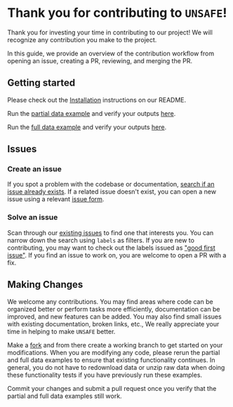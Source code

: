 # Thank you for contributing to `UNSAFE`!
Thank you for investing your time in contributing to our project! We will recognize any contribution you make to the project. 

In this guide, we provide an overview of the contribution workflow from opening an issue, creating a PR, reviewing, and merging the PR.

## Getting started
Please check out the [Installation](https://github.com/abpoll/unsafe?tab=readme-ov-file#installation) instructions on our README. 

Run the [partial data example](https://github.com/abpoll/unsafe/tree/main/examples/phil_frd_partial) and verify your outputs [here](htmlpreview.github.io/?https://github.com/abpoll/unsafe/blob/main/examples/phil_frd_partial/notebooks/partial_data_example.html). 

Run the [full data example](https://github.com/abpoll/unsafe/tree/main/examples/philadelphia_frd) and verify your outputs [here](htmlpreview.github.io/?https://github.com/abpoll/unsafe/blob/main/examples/philadelphia_frd/notebooks/full_data_example.html).

## Issues
### Create an issue
If you spot a problem with the codebase or documentation, [search if an issue already exists](https://docs.github.com/en/github/searching-for-information-on-github/searching-on-github/searching-issues-and-pull-requests#search-by-the-title-body-or-comments). If a related issue doesn't exist, you can open a new issue using a relevant [issue form](https://github.com/abpoll/unsafe/issues/new).

### Solve an issue
Scan through our [existing issues](https://github.com/abpoll/unsafe/issues/new) to find one that interests you. You can narrow down the search using `labels` as filters. If you are new to contributing, you may want to check out the labels issued as ["good first issue"](https://github.com/abpoll/unsafe/issues?q=is%3Aissue%20state%3Aopen%20label%3A%22good%20first%20issue%22). If you find an issue to work on, you are welcome to open a PR with a fix.

## Making Changes
We welcome any contributions. You may find areas where code can be organized better or perform tasks more efficiently, documentation can be improved, and new features can be added. You may also find small issues with existing documentation, broken links, etc., We really appreciate your time in helping to make `UNSAFE` better. 

Make a [fork](https://docs.github.com/en/github/getting-started-with-github/fork-a-repo#fork-an-example-repository) and from there create a working branch to get started on your modifications. When you are modifying any code, please rerun the partial and full data examples to ensure that existing functionality continues. In general, you do not have to redownload data or unzip raw data when doing these functionality tests if you have previously run these examples. 

Commit your changes and submit a pull request once you verify that the partial and full data examples still work. 